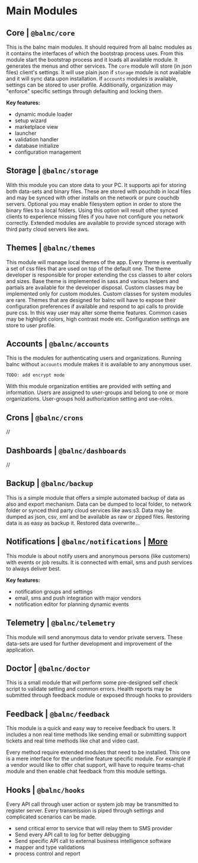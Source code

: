 # Main Modules

## Core | `@balnc/core`

This is the balnc main modules. It should required from all balnc modules as it contains the interfaces of which the bootstrap process uses. From this module start the bootstrap process and it loads all available module. It generates the menus and other services. The `core` module will store (in json files) client's settings. It will use plain json if `storage` module is not available and it will sync data upon installation. If `accounts` modules is available, settings can be stored to user profile. Additionally, organization may "enforce" specific settings through defaulting and locking them.

**Key features:**

- dynamic module loader
- setup wizard
- marketplace view
- launcher
- validation handler
- database initialize
- configuration management

## Storage | `@balnc/storage`

With this module you can store data to your PC. It supports api for storing both data-sets and binary files. These are stored with pouchdb in local files and may be synced with other installs on the network or pure couchdb servers. Optional you may enable filesystem option in order to store the binary files to a local folders. Using this option will result other synced clients to experience missing files if you have not configure you network correctly. Extended modules are available to provide synced storage with third party cloud servers like aws.

## Themes | `@balnc/themes`

This module will manage local themes of the app. Every theme is eventually a set of css files that are used on top of the default one. The theme developer is responsible for proper extending the css classes to alter colors and sizes. Base theme is implemented in sass and various helpers and partials are available for the developer disposal. Custom classes may be implemented only for custom modules. Custom classes for system modules are rare. Themes that are designed for balnc will have to expose their configuration preferences if available and respond to api calls to provide pure css. In this way user may alter some theme features. Common cases may be highlight colors, high contrast mode etc. Configuration settings are store to user profile.

## Accounts | `@balnc/accounts`

This is the modules for authenticating users and organizations. Running balnc without `accounts` module makes it is available to any anonymous user.

    TODO: add encrypt mode

With this module organization entities are provided with setting and information. Users are assigned to user-groups and belong to one or more organizations. User-groups hold authorization setting and use-roles.

## Crons | `@balnc/crons`

//

## Dashboards | `@balnc/dashboards`

//

## Backup | `@balnc/backup`

This is a simple module that offers a simple automated backup of data as also and export mechanism. Data can be dumped to local folder, to network folder or synced third party cloud services like aws:s3. Data may be dumped as json, csv, xml and be available as raw or zipped files. Restoring data is as easy as backup it. Restored data overwrite...

## Notifications | `@balnc/notifications` | [More](notifications/README.md)

This module is about notify users and anonymous persons (like customers) with events or job results. It is connected with email, sms and push services to always deliver best.

**Key features:**

- notification groups and settings
- email, sms and push integration with major vendors
- notification editor for planning dynamic events

## Telemetry | `@balnc/telemetry`

This module will send anonymous data to vendor private servers. These data-sets are used for further development and improvement of the application.

## Doctor | `@balnc/doctor`

This is a small module that will perform some pre-designed self check script to validate setting and common errors. Health reports may be submitted through feedback module or exposed through hooks to providers

## Feedback | `@balnc/feedback`

This module is a quick and easy way to receive feedback fro users. It includes a non real time methods like sending email or submitting support tickets and real time methods like chat and video cast.

Every method require extended modules that need to be installed. This one is a mere interface for the underline feature specific module. For example if a vendor would like to offer chat support, will have to require teams-chat module and then enable chat feedback from this module settings.

## Hooks | `@balnc/hooks`

Every API call through user action or system job may be transmitted to register server. Every transmission is piped through settings and complicated scenarios can be made.

- send critical error to service that will relay them to SMS provider
- Send every API call to log for better debugging
- Send specific API call to external business intelligence software
- mapper and type validations
- process control and report
